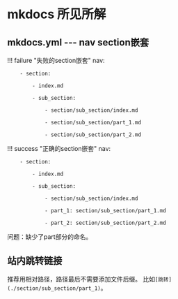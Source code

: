 # mkdocs 所见所解

## mkdocs.yml --- nav section嵌套
!!! failure "失败的section嵌套"
    nav:

        - section:

            - index.md

            - sub_section:

                - section/sub_section/index.md

                - section/sub_section/part_1.md

                - section/sub_section/part_2.md


!!! success "正确的section嵌套"
    nav:

        - section:

            - index.md

            - sub_section:

                - section/sub_section/index.md

                - part_1: section/sub_section/part_1.md

                - part_2: section/sub_section/part_2.md
                
问题：缺少了part部分的命名。

## 站内跳转链接
推荐用相对路径，路径最后不需要添加文件后缀。
比如`[跳转](./section/sub_section/part_1)`。
